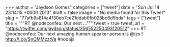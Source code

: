 
+++
author = "Jaydson Gomes"
categories = ["tweet"]
date = "Sun Jul 14 23:14:15 +0000 2013"
draft = false
image = "No media found for this Tweet"
slug = "77afb9a814a4f30eb7ce21ddab0fb025bc6d5bda"
tags = ["tweet"]
title = """RT @nodeconfeu: Our next ..."""
tweet = true
tweet_url = "https://twitter.com/jaydson/status/356552250493120512"
+++
RT @nodeconfeu: Our next amazing human speaker person is @izs ! http://t.co/SnQMMzztVa #nodejs
